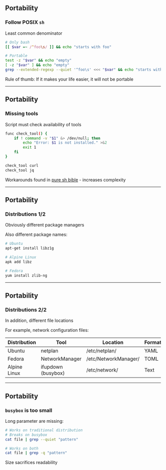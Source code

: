 <i class="fa fa-solid fa-cart-flatbed-suitcase fa-4x"></i> <!-- .element: style="float: right;" -->

## Portability

### Follow POSIX `sh`

Least common denominator

```bash
# Only bash
[[ $var =~ /^foo\s/ ]] && echo "starts with foo"

# Portable
test -z "$var" && echo "empty"
[ -z "$var" ] && echo "empty"
grep --extended-regexp --quiet '^foo\s' <<< "$var" && echo "starts with foo"
```

Rule of thumb: If it makes your life easier, it will not be portable <i class="fa fa-face-rolling-eyes"></i>

---

<i class="fa fa-solid fa-cart-flatbed-suitcase fa-4x"></i> <!-- .element: style="float: right;" -->

## Portability

### Missing tools

Script must check availability of tools

```bash
func check_tool() {
    if ! command -v "$1" &> /dev/null; then
        echo "Error: $1 is not installed." >&2
        exit 1
    fi
}

check_tool curl
check_tool jq
```

Workarounds found in [pure sh bible](https://github.com/dylanaraps/pure-sh-bible) - increases complexity

---

<i class="fa fa-solid fa-cart-flatbed-suitcase fa-4x"></i> <!-- .element: style="float: right;" -->

## Portability

### Distributions 1/2

Obviously different package managers

Also different package names:

```bash
# Ubuntu
apt-get install libz1g

# Alpine Linux
apk add libz

# Fedora
yum install zlib-ng
```

---

<i class="fa fa-solid fa-cart-flatbed-suitcase fa-4x"></i> <!-- .element: style="float: right;" -->

## Portability

### Distributions 2/2

In addition, different file locations

For example, network configuration files:

| Distribution | Tool               | Location            | Format |
|--------------|--------------------|---------------------|--------|
| Ubuntu       | netplan            | /etc/netplan/       | YAML   |
| Fedora       | NetworkManager     | /etc/NetworkManager/| TOML   |
| Alpine Linux | ifupdown (busybox) | /etc/network/       | Text   |

<!-- .element: style="font-size: smaller;" -->

---

<i class="fa fa-solid fa-cart-flatbed-suitcase fa-4x"></i> <!-- .element: style="float: right;" -->

## Portability

### `busybox` is too small

Long parameter are missing:

```bash
# Works on traditional distribution
# Breaks on busybox
cat file | grep --quiet "pattern"

# Works on both
cat file | grep -q "pattern"
```

Size sacrifices readability <i class="fa fa-face-rolling-eyes"></i>